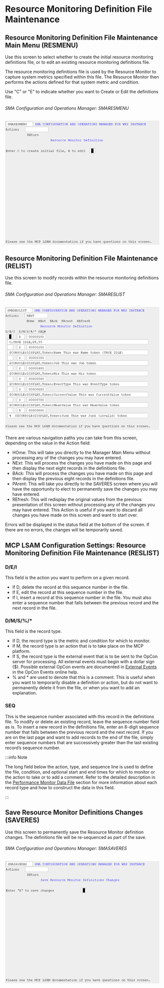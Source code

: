 # Resource Monitoring Definition File Maintenance

## Resource Monitoring Definition File Maintenance Main Menu (RESMENU)


Use this screen to select whether to create the initial resource monitoring definitions file, or to edit an existing resource monitoring definitions file.

The resource monitoring definitions file is used by the Resource Monitor to capture system metrics specified within this file. The Resource Monitor then performs the actions defined for that system metric and condition. 

Use "C" or "E" to indicate whether you want to Create or Edit the definitions file.

###### SMA Configuration and Operations Manager: SMARESMENU

![SMARESMENU](../../../static/img/smaresmenu.png)

## Resource Monitoring Definition File Maintenance (RELIST)

Use this screen to modify records within the resource monitoring definitions file.

###### SMA Configuration and Operations Manager: SMARESLIST

![SMARESLIST](../../../static/img/smareslist.png)

There are various navigation paths you can take from this screen, depending on the value in the Action field:

* HOme: This will take you directly to the Manager Main Menu without processing any of the changes you may have entered.
* NExt: This will process the changes you have made on this page and then display the next eight records in the definitions file.
* BAck: This will process the changes you have made on this page and then display the previous eight records in the definitions file.
* PArent: This will take you directly to the SAVERES screen where you will have the opportunity to elect to permanently save the changes you may have entered.
* REfresh: This will redisplay the original values from the previous presentation of this screen without processing any of the changes you may have entered. This Action is useful if you want to discard all changes you have made on this screen and want to start over.

Errors will be displayed in the status field at the bottom of the screen. If there are no errors, the changes will be temporarily saved.

## MCP LSAM Configuration Settings: Resource Monitoring Definition File Maintenance (RESLIST)

### D/E/I

This field is the action you want to perform on a given record.

* If D, delete the record at this sequence number in the file.
* If E, edit the record at this sequence number in the file.
* If I, insert a record at this sequence number in the file. You must also enter a sequence number that falls between the previous record and the next record in the file.

### D/M/S/%/*

This field is the record type.

* If D, the record type is the metric and condition for which to monitor.
* If M, the record type is an action that is to take place on the MCP platform.
* If S, the record type is the external event that is to be sent to the OpCon server for processing. All external events must begin with a dollar sign ($). Possible external OpCon events are documented in [External Events](https://help.smatechnologies.com/opcon/core/events/defining#external-events) in the OpCon Events online help.
* % and \* are used to denote that this is a comment. This is useful when you want to temporarily disable a definition or action, but do not want to permanently delete it from the file, or when you want to add an explanation.

### SEQ #

This is the sequence number associated with this record in the definitions file. To modify or delete an existing record, leave the sequence number field as is. To insert a new record in the definitions file, enter an 8-digit sequence number that falls between the previous record and the next record. If you are on the last page and want to add records to the end of the file, simply enter sequence numbers that are successively greater than the last existing record’s sequence number.

:::info Note

The long field below the action, type, and sequence line is used to define the file, condition, and optional start and end times for which to monitor or the action to take or to add a comment. Refer to the detailed description in the [Performance Monitor Data File](../../additional-features/lsam-features/resource-monitor#performance-monitor-data-file) section for more information about each record type and how to construct the data in this field.

:::

## Save Resource Monitor Definitions Changes (SAVERES)

Use this screen to permanently save the Resource Monitor definition changes. The definitions file will be re-sequenced as part of the save.

###### SMA Configuration and Operations Manager: SMASAVERES

![SMASAVERES](../../../static/img/smasaveres.png)